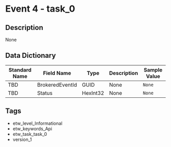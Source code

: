 # Event 4 - task_0

## Description
None

## Data Dictionary
|Standard Name|Field Name|Type|Description|Sample Value|
|---|---|---|---|---|
|TBD|BrokeredEventId|GUID|None|`None`|
|TBD|Status|HexInt32|None|`None`|

## Tags
* etw_level_Informational
* etw_keywords_Api
* etw_task_task_0
* version_1